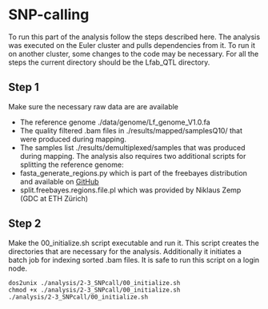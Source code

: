 # SNP-calling
To run this part of the analysis follow the steps described here. The analysis was executed on the Euler cluster and pulls dependencies from it. To run it on another cluster, some changes to the code may be necessary. For all the steps the current directory should be the Lfab_QTL directory.
## Step 1
Make sure the necessary raw data are are available
* The reference genome ./data/genome/Lf_genome_V1.0.fa
* The quality filtered .bam files in ./results/mapped/samplesQ10/ that were produced during mapping.
* The samples list ./results/demultiplexed/samples that was produced during mapping.
The analysis also requires two additional scripts for splitting the reference genome:
* fasta_generate_regions.py which is part of the freebayes distribution and available on [GitHub](https://github.com/ekg/freebayes/blob/master/scripts/fasta_generate_regions.py)
* split.freebayes.regions.file.pl which was provided by Niklaus Zemp (GDC at ETH Zürich)
## Step 2
Make the 00_initialize.sh script executable and run it. This script creates the directories that are necessary for the analysis. Additionally it initiates a batch job for indexing sorted .bam files. It is safe to run this script on a login node.
```
dos2unix ./analysis/2-3_SNPcall/00_initialize.sh
chmod +x ./analysis/2-3_SNPcall/00_initialize.sh
./analysis/2-3_SNPcall/00_initialize.sh
```
